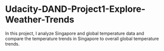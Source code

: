 # Udacity-DAND-Project1-Explore-Weather-Trends
In this project, I analyze Singapore and global temperature data and compare the temperature trends in Singapore to overall global temperature trends.

